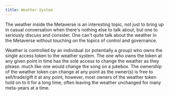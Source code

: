 ```yaml
---
title: Weather System
---
```

The weather inside the Metaverse is an interesting topic, not just to bring up in casual conversation when there's nothing else to talk about, but one to seriously discuss and consider. One can't quite talk about the weather in the Metaverse without touching on the topics of control and governance.

Weather is controlled by an individual (or potentially a group) who owns the single access token to the weather system. The one who owns the token at any given point in time has the sole access to change the weather as they please. much like one would change the song on a jukebox. The ownership of the weather token can change at any point as the owner(s) is free to sell/trade/gift it at any point, however, most owners of the weather token hold on to it for a long time, often leaving the weather unchanged for many meta-years at a time.

